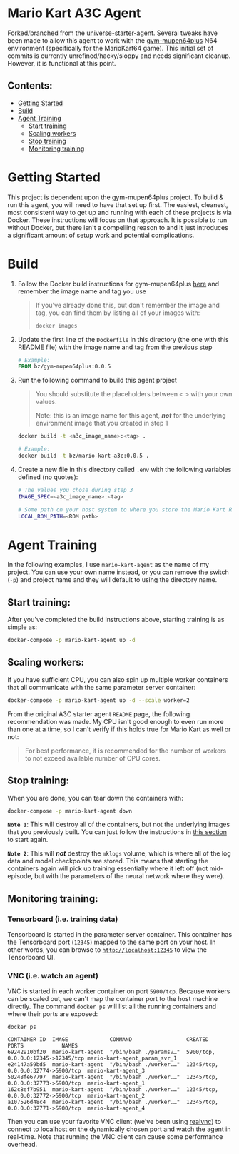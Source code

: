# Mario Kart A3C Agent

Forked/branched from the [universe-starter-agent](https://github.com/openai/universe-starter-agent). Several tweaks have been made to allow this agent to work with the [gym-mupen64plus](https://github.com/bzier/gym-mupen64plus) N64 environment (specifically for the MarioKart64 game). This initial set of commits is currently unrefined/hacky/sloppy and needs significant cleanup. However, it is functional at this point.

## Contents:
* [Getting Started](#getting-started)
* [Build](#build)
* [Agent Training](#agent-training)
  * [Start training](#start-training)
  * [Scaling workers](#scaling-workers)
  * [Stop training](#stop-training)
  * [Monitoring training](#monitoring-training)

# Getting Started

This project is dependent upon the gym-mupen64plus project. To build & run this agent, you will need to have that set up first. The easiest, cleanest, most consistent way to get up and running with each of these projects is via Docker. These instructions will focus on that approach. It is possible to run without Docker, but there isn't a compelling reason to and it just introduces a significant amount of setup work and potential complications.

# Build

1. Follow the Docker build instructions for gym-mupen64plus [here]() and remember the image name and tag you use

    > If you've already done this, but don't remember the image and tag, you can find them by listing all of your images with:
    >```sh
    >docker images
    >```

2. Update the first line of the `Dockerfile` in this directory (the one with this README file) with the image name and tag from the previous step
    ```Dockerfile
    # Example:
    FROM bz/gym-mupen64plus:0.0.5
    ```
3. Run the following command to build this agent project

    > You should substitute the placeholders between `< >` with your own values.
    >
    > Note: this is an image name for this agent, ***not*** for the underlying environment image that you created in step 1

    ```sh
    docker build -t <a3c_image_name>:<tag> .
    ```
    ```sh
    # Example:
    docker build -t bz/mario-kart-a3c:0.0.5 .
    ```
4. Create a new file in this directory called `.env` with the following variables defined (no quotes):
    ```sh
    # The values you chose during step 3
    IMAGE_SPEC=<a3c_image_name>:<tag>

    # Some path on your host system to where you store the Mario Kart ROM file
    LOCAL_ROM_PATH=<ROM path>
    ```
# Agent Training

In the following examples, I use `mario-kart-agent` as the name of my project. You can use your own name instead, or you can remove the switch (`-p`) and project name and they will default to using the directory name.

## Start training:
After you've completed the build instructions above, starting training is as simple as:
```sh
docker-compose -p mario-kart-agent up -d
```

## Scaling workers:
If you have sufficient CPU, you can also spin up multiple worker containers that all communicate with the same parameter server container:
```sh
docker-compose -p mario-kart-agent up -d --scale worker=2
```
From the original A3C starter agent `README` page, the following recommendation was made. My CPU isn't good enough to even run more than one at a time, so I can't verify if this holds true for Mario Kart as well or not:
>For best performance, it is recommended for the number of workers to not exceed available number of CPU cores.

## Stop training:
When you are done, you can tear down the containers with:
```sh
docker-compose -p mario-kart-agent down
```

**`Note 1`**: This will destroy all of the containers, but not the underlying images that you previously built. You can just follow the instructions in [this section](#start-training) to start again.

**`Note 2`**: This will ***not*** destroy the `mklogs` volume, which is where all of the log data and model checkpoints are stored. This means that starting the containers again will pick up training essentially where it left off (not mid-episode, but with the parameters of the neural network where they were).

## Monitoring training:
### Tensorboard (i.e. training data)
Tensorboard is started in the parameter server container. This container has the Tensorboard port (`12345`) mapped to the same port on your host. In other words, you can browse to [`http://localhost:12345`](http://localhost:12345) to view the Tensorboard UI.

### VNC (i.e. watch an agent)
VNC is started in each worker container on port `5900/tcp`. Because workers can be scaled out, we can't map the container port to the host machine directly. The command `docker ps` will list all the running containers and where their ports are exposed:

```
docker ps

CONTAINER ID  IMAGE             COMMAND                 CREATED            PORTS            NAMES
69242910bf20  mario-kart-agent  "/bin/bash ./paramsv…"  5900/tcp,  0.0.0.0:12345->12345/tcp mario-kart-agent_param_svr_1
e24147a59bd5  mario-kart-agent  "/bin/bash ./worker.…"  12345/tcp, 0.0.0.0:32774->5900/tcp  mario-kart-agent_3
50248fe67797  mario-kart-agent  "/bin/bash ./worker.…"  12345/tcp, 0.0.0.0:32773->5900/tcp  mario-kart-agent_1
162c8ef7b951  mario-kart-agent  "/bin/bash ./worker.…"  12345/tcp, 0.0.0.0:32772->5900/tcp  mario-kart-agent_2
a107526d48c4  mario-kart-agent  "/bin/bash ./worker.…"  12345/tcp, 0.0.0.0:32771->5900/tcp  mario-kart-agent_4
```

Then you can use your favorite VNC client (we've been using [realvnc](https://www.realvnc.com)) to connect to localhost on the dynamically chosen port and watch the agent in real-time. Note that running the VNC client can cause some performance overhead.

